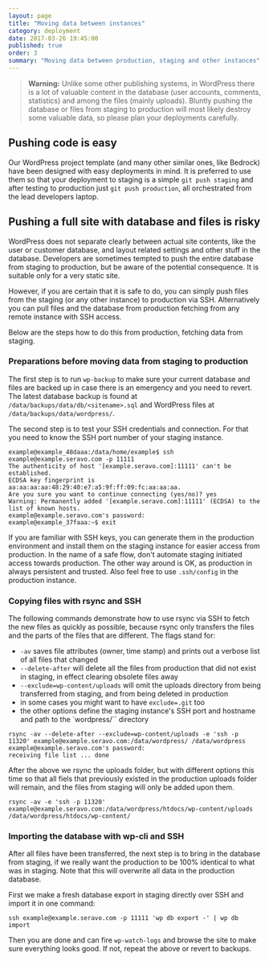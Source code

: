 ```yaml
---
layout: page
title: "Moving data between instances"
category: deployment
date: 2017-03-26 19:45:00
published: true
order: 3
summary: "Moving data between production, staging and other instances"
---
```


> **Warning:** Unlike some other publishing systems, in WordPress there is a lot of valuable content in the database (user accounts, comments, statistics) and among the files (mainly uploads). Bluntly pushing the database or files from staging to production will most likely destroy some valuable data, so please plan your deployments carefully.

## Pushing code is easy

Our WordPress project template (and many other similar ones, like Bedrock) have been designed with easy deployments in mind. It is preferred to use them so that your deployment to staging is a simple `git push staging` and after testing to production just `git push production`, all orchestrated from the lead developers laptop.

## Pushing a full site with database and files is risky

WordPress does not separate clearly between actual site contents, like the user or customer database, and layout related settings and other stuff in the database. Developers are sometimes tempted to push the entire database from staging to production, but be aware of the potential consequence. It is suitable only for a very static site.

However, if you are certain that it is safe to do, you can simply push files from the staging (or any other instance) to production via SSH. Alternatively you can pull files and the database from production fetching from any remote instance with SSH access.

Below are the steps how to do this from production, fetching data from staging.

### Preparations before moving data from staging to production

The first step is to run `wp-backup` to make sure your current database and files are backed up in case there is an emergency and you need to revert. The latest database backup is found at `/data/backups/data/db/<sitename>.sql` and WordPress files at `/data/backups/data/wordpress/`.

The second step is to test your SSH credentials and connection. For that you need to know the SSH port number of your staging instance.

```
example@example_48daaa:/data/home/example$ ssh example@example.seravo.com -p 11111
The authenticity of host '[example.seravo.com]:11111' can't be established.
ECDSA key fingerprint is aa:aa:aa:aa:48:29:40:e7:a5:9f:ff:09:fc:aa:aa:aa.
Are you sure you want to continue connecting (yes/no)? yes
Warning: Permanently added '[example.seravo.com]:11111' (ECDSA) to the list of known hosts.
example@example.seravo.com's password:
example@example_37faaa:~$ exit
```

If you are familiar with SSH keys, you can generate them in the production environment and install them on the staging instance for easier access from production. In the name of a safe flow, don't automate staging initiated access towards production. The other way around is OK, as production in always persistent and trusted. Also feel free to use `.ssh/config` in the production instance.

### Copying files with rsync and SSH

The following commands demonstrate how to use rsync via SSH to fetch the new files as quickly as possible, because rsync only transfers the files and the parts of the files that are different. The flags stand for:

* `-av` saves file attributes (owner, time stamp) and prints out a verbose list of all files that changed
* `--delete-after` will delete all the files from production that did not exist in staging, in effect clearing obsolete files away
* `--exclude=wp-content/uploads` will omit the uploads directory from being transferred from staging, and from being deleted in production
*  in some cases you might want to have `exclude=.git` too
*  the other options define the staging instance's SSH port and hostname and path to the `wordpress/`` directory

```
rsync -av --delete-after --exclude=wp-content/uploads -e 'ssh -p 11320' example@example.seravo.com:/data/wordpress/ /data/wordpress
example@example.seravo.com's password:
receiving file list ... done
```

After the above we rsync the uploads folder, but with different options this time so that all fiels that previously existed in the production uploads folder will remain, and the files from staging will only be added upon them.

```
rsync -av -e 'ssh -p 11320' example@example.seravo.com:/data/wordpress/htdocs/wp-content/uploads /data/wordpress/htdocs/wp-content/
```

### Importing the database with wp-cli and SSH

After all files have been transferred, the next step is to bring in the database from staging, if we really want the production to be 100% identical to what was in staging. Note that this will overwrite all data in the production database.

First we make a fresh database export in staging directly over SSH and import it in one command:

```
ssh example@example.seravo.com -p 11111 'wp db export -' | wp db import
```

Then you are done and can fire `wp-watch-logs` and browse the site to make sure everything looks good. If not, repeat the above or revert to backups.
